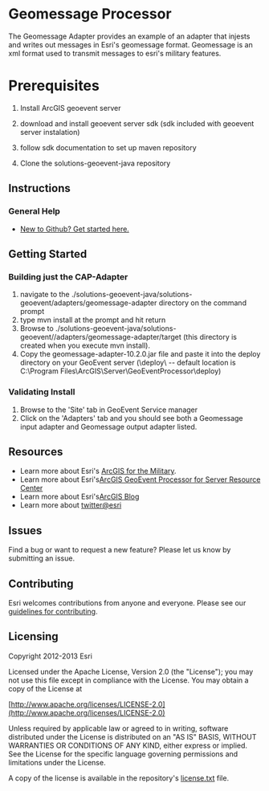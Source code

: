 # Geomessage Processor

The Geomessage Adapter provides an example of an adapter that injests and writes out messages in Esri's geomessage format.  Geomessage is an xml format used to transmit messages to esri's military features.




# Prerequisites

1. Install ArcGIS geoevent server

2. download and install geoevent server sdk (sdk included with geoevent server instalation)

3. follow sdk documentation to set up maven repository
 
6. Clone the solutions-geoevent-java repository


## Instructions

### General Help

* [New to Github? Get started here.](http://htmlpreview.github.com/?https://github.com/Esri/esri.github.com/blob/master/help/esri-getting-to-know-github.html)

## Getting Started


### Building just the CAP-Adapter
 
1. navigate to the ./solutions-geoevent-java/solutions-geoevent/adapters/geomessage-adapter directory on the command prompt
2. type mvn install at the prompt and hit return
3. Browse to ./solutions-geoevent-java/solutions-geoevent//adapters/geomessage-adapter/target (this directory is created when you execute mvn install).
4. Copy the geomessage-adapter-10.2.0.jar file and paste it into the deploy directory on your GeoEvent server (<GeoEventServer install location>\deploy\ -- default location is C:\Program Files\ArcGIS\Server\GeoEventProcessor\deploy)
 
### Validating Install
 
1. Browse to the 'Site' tab in GeoEvent Service manager
2. Click on the 'Adapters' tab and you should see both a Geomessage input adapter and Geomessage output adapter listed.

## Resources

* Learn more about Esri's [ArcGIS for the Military](http://solutions.arcgis.com/military/).
* Learn more about Esri's[ArcGIS GeoEvent Processor for Server Resource Center](http://pro.arcgis.com/share/geoevent-processor/)
* Learn more about Esri's[ArcGIS Blog](http://blogs.esri.com/esri/arcgis/)
* Learn more about [twitter@esri](http://twitter.com/esri)

## Issues

Find a bug or want to request a new feature?  Please let us know by submitting an issue.

## Contributing

Esri welcomes contributions from anyone and everyone. Please see our [guidelines for contributing](https://github.com/esri/contributing).

## Licensing

Copyright 2012-2013 Esri

Licensed under the Apache License, Version 2.0 (the "License");
you may not use this file except in compliance with the License.
You may obtain a copy of the License at

   [http://www.apache.org/licenses/LICENSE-2.0](http://www.apache.org/licenses/LICENSE-2.0)

Unless required by applicable law or agreed to in writing, software
distributed under the License is distributed on an "AS IS" BASIS,
WITHOUT WARRANTIES OR CONDITIONS OF ANY KIND, either express or implied.
See the License for the specific language governing permissions and
limitations under the License.

A copy of the license is available in the repository's
[license.txt](license.txt) file.


